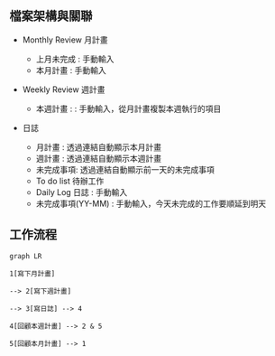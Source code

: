 ---
---
## 檔案架構與關聯
- Monthly Review 月計畫
	- 上月未完成 : 手動輸入
	- 本月計畫 : 手動輸入

- Weekly Review 週計畫
	- 本週計畫 :  : 手動輸入，從月計畫複製本週執行的項目

- 日誌
	- 月計畫 : 透過連結自動顯示本月計畫	
	- 週計畫 : 透過連結自動顯示本週計畫
	- 未完成事項: 透過連結自動顯示前一天的未完成事項
	- To do list 待辦工作
	- Daily Log 日誌 : 手動輸入
	- 未完成事項(YY-MM) : 手動輸入，今天未完成的工作要順延到明天


## 工作流程

```mermaid 
graph LR

1[寫下月計畫]

--> 2[寫下週計畫]

--> 3[寫日誌] --> 4

4[回顧本週計畫] --> 2 & 5

5[回顧本月計畫] --> 1

```



